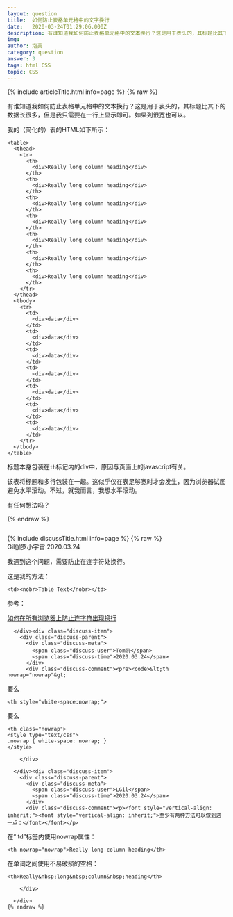 ```yaml
---
layout: question
title:  如何防止表格单元格中的文字换行
date:   2020-03-24T01:29:06.000Z
description: 有谁知道我如何防止表格单元格中的文本换行？这是用于表头的，其标题比其下的数据长很多，但是我只需要在一行上显示即可。如果列很宽也可以。我的（简化的）表的...
img: 
author: 泡芙
category: question
answer: 3
tags: html CSS
topic: CSS
---
```

<div class="article-root">
  <div class="article">
    {% include articleTitle.html info=page %}
    {% raw %}
    <div class="article-content"><p><font style="vertical-align: inherit;"><font style="vertical-align: inherit;">有谁知道我如何防止表格单元格中的文本换行？</font><font style="vertical-align: inherit;">这是用于表头的，其标题比其下的数据长很多，但是我只需要在一行上显示即可。</font><font style="vertical-align: inherit;">如果列很宽也可以。</font></font></p>

<p><font style="vertical-align: inherit;"><font style="vertical-align: inherit;">我的（简化的）表的HTML如下所示：</font></font></p>

<pre><code>&lt;table&gt;<font></font>
  &lt;thead&gt;<font></font>
    &lt;tr&gt;<font></font>
      &lt;th&gt;<font></font>
        &lt;div&gt;Really long column heading&lt;/div&gt;<font></font>
      &lt;/th&gt;<font></font>
      &lt;th&gt;<font></font>
        &lt;div&gt;Really long column heading&lt;/div&gt;<font></font>
      &lt;/th&gt;<font></font>
      &lt;th&gt;<font></font>
        &lt;div&gt;Really long column heading&lt;/div&gt;<font></font>
      &lt;/th&gt;<font></font>
      &lt;th&gt;<font></font>
        &lt;div&gt;Really long column heading&lt;/div&gt;<font></font>
      &lt;/th&gt;<font></font>
      &lt;th&gt;<font></font>
        &lt;div&gt;Really long column heading&lt;/div&gt;<font></font>
      &lt;/th&gt;<font></font>
      &lt;th&gt;<font></font>
        &lt;div&gt;Really long column heading&lt;/div&gt;<font></font>
      &lt;/th&gt;<font></font>
      &lt;th&gt;<font></font>
        &lt;div&gt;Really long column heading&lt;/div&gt;<font></font>
      &lt;/th&gt;<font></font>
    &lt;/tr&gt;<font></font>
  &lt;/thead&gt;<font></font>
  &lt;tbody&gt;<font></font>
    &lt;tr&gt;<font></font>
      &lt;td&gt;<font></font>
        &lt;div&gt;data&lt;/div&gt;<font></font>
      &lt;/td&gt;<font></font>
      &lt;td&gt;<font></font>
        &lt;div&gt;data&lt;/div&gt;<font></font>
      &lt;/td&gt;<font></font>
      &lt;td&gt;<font></font>
        &lt;div&gt;data&lt;/div&gt;<font></font>
      &lt;/td&gt;<font></font>
      &lt;td&gt;<font></font>
        &lt;div&gt;data&lt;/div&gt;<font></font>
      &lt;/td&gt;<font></font>
      &lt;td&gt;<font></font>
        &lt;div&gt;data&lt;/div&gt;<font></font>
      &lt;/td&gt;<font></font>
      &lt;td&gt;<font></font>
        &lt;div&gt;data&lt;/div&gt;<font></font>
      &lt;/td&gt;<font></font>
      &lt;td&gt;<font></font>
        &lt;div&gt;data&lt;/div&gt;<font></font>
      &lt;/td&gt;<font></font>
    &lt;/tr&gt;<font></font>
  &lt;/tbody&gt;<font></font>
&lt;/table&gt;<font></font>
</code></pre>

<p><font style="vertical-align: inherit;"><font style="vertical-align: inherit;">标题本身包装在</font></font><code>th</code><font style="vertical-align: inherit;"><font style="vertical-align: inherit;">标记</font><font style="vertical-align: inherit;">内的div中</font><font style="vertical-align: inherit;">，原因与页面上的javascript有关。  </font></font></p>

<p><font style="vertical-align: inherit;"><font style="vertical-align: inherit;">该表将标题和多行包装在一起。</font><font style="vertical-align: inherit;">这似乎仅在表足够宽时才会发生，因为浏览器试图避免水平滚动。</font><font style="vertical-align: inherit;">不过，就我而言，我想水平滚动。</font></font></p>

<p><font style="vertical-align: inherit;"><font style="vertical-align: inherit;">有任何想法吗？</font></font></p></div>
    {% endraw %}
  </div>
  <p style="height: 0;width:0;overflow: hidden;"> 第3154篇《如何防止表格单元格中的文字换行》来自Winter(https://github.com/aiyld/aiyld.github.io)的站点</p>
  <div class="discuss-wrapper">
    {% include discussTitle.html info=page %}
    {% raw %}
    <div class="discuss-item">
        <div class="discuss-parent">
          <div class="discuss-meta">
            <span class="discuss-user">Gil伽罗小宇宙</span>
            <span class="discuss-time">2020.03.24</span>
          </div>
          <div class="discuss-comment"><p><font style="vertical-align: inherit;"><font style="vertical-align: inherit;">我遇到这个问题，需要防止在连字符处换行。</font></font></p>

<p><font style="vertical-align: inherit;"><font style="vertical-align: inherit;">这是我的方法：</font></font></p>

<pre><code>&lt;td&gt;&lt;nobr&gt;Table Text&lt;/nobr&gt;&lt;/td&gt;
</code></pre>

<p><font style="vertical-align: inherit;"><font style="vertical-align: inherit;">参考：</font></font></p>

<p><a href="https://stackoverflow.com/questions/8753296/how-to-prevent-line-break-at-hyphens-on-all-browsers"><font style="vertical-align: inherit;"><font style="vertical-align: inherit;">如何在所有浏览器上防止连字符出现换行</font></font></a></p></div>
        </div>
        
      </div><div class="discuss-item">
        <div class="discuss-parent">
          <div class="discuss-meta">
            <span class="discuss-user">Tom凯</span>
            <span class="discuss-time">2020.03.24</span>
          </div>
          <div class="discuss-comment"><pre><code>&lt;th nowrap="nowrap"&gt;
</code></pre>

<p><font style="vertical-align: inherit;"><font style="vertical-align: inherit;">要么</font></font></p>

<pre><code>&lt;th style="white-space:nowrap;"&gt;
</code></pre>

<p><font style="vertical-align: inherit;"><font style="vertical-align: inherit;">要么</font></font></p>

<pre><code>&lt;th class="nowrap"&gt;<font></font>
&lt;style type="text/css"&gt;<font></font>
.nowrap { white-space: nowrap; }<font></font>
&lt;/style&gt;<font></font>
</code></pre></div>
        </div>
        
      </div><div class="discuss-item">
        <div class="discuss-parent">
          <div class="discuss-meta">
            <span class="discuss-user">LGil</span>
            <span class="discuss-time">2020.03.24</span>
          </div>
          <div class="discuss-comment"><p><font style="vertical-align: inherit;"><font style="vertical-align: inherit;">至少有两种方法可以做到这一点：</font></font></p>

<p><font style="vertical-align: inherit;"><font style="vertical-align: inherit;">在“ td”标签内使用nowrap属性：</font></font></p>

<pre><code>&lt;th nowrap="nowrap"&gt;Really long column heading&lt;/th&gt;
</code></pre>

<p><font style="vertical-align: inherit;"><font style="vertical-align: inherit;">在单词之间使用不易破损的空格：</font></font></p>

<pre><code>&lt;th&gt;Really&amp;nbsp;long&amp;nbsp;column&amp;nbsp;heading&lt;/th&gt;
</code></pre></div>
        </div>
        
      </div>
    {% endraw %}
  </div>
<div>
